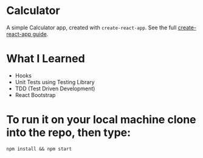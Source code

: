 # Calculator

A simple Calculator app, created with `create-react-app`. See the full [create-react-app guide](https://create-react-app.dev/docs/getting-started/).

# What I Learned

* Hooks
* Unit Tests using Testing Library
* TDD (Test Driven Development)
* React Bootstrap

# To run it on your local machine clone into the repo, then type:

`npm install && npm start`